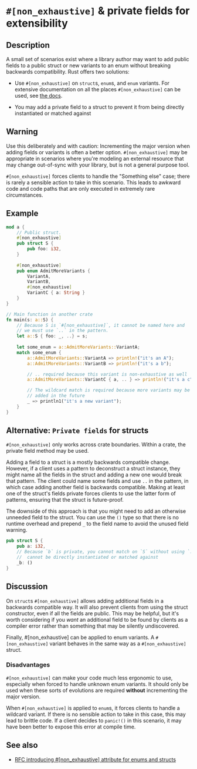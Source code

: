 # `#[non_exhaustive]` & private fields for extensibility

## Description

A small set of scenarios exist where a library author may want to add public
fields to a public struct or new variants to an enum without breaking backwards
compatibility. Rust offers two solutions:

- Use `#[non_exhaustive]` on `struct`s, `enum`s, and `enum` variants.
For extensive documentation on all the places `#[non_exhaustive]` can be used,
see [the docs](https://doc.rust-lang.org/reference/attributes/type_system.html#the-non_exhaustive-attribute).

- You may add a private field to a struct to prevent it from being directly
instantiated or matched against

## Warning

Use this deliberately and with caution: Incrementing the major version when adding
fields or variants is often a better option. `#[non_exhaustive]` may be appropriate
in scenarios where you're modeling an external resource that may change out-of-sync
with your library, but is not a general purpose tool.

`#[non_exhaustive]` forces clients to handle the "Something else" case; there is
rarely a sensible action to take in this scenario. This leads to awkward code and
code paths that are only executed in extremely rare circumstances.

## Example

```rust
mod a {
    // Public struct.
    #[non_exhaustive]
    pub struct S {
        pub foo: i32,
    }
    
    #[non_exhaustive]
    pub enum AdmitMoreVariants {
        VariantA,
        VariantB,
        #[non_exhaustive]
        VariantC { a: String }
    }
}

// Main function in another crate
fn main(s: a::S) {
    // Because S is `#[non_exhaustive]`, it cannot be named here and
    // we must use `..` in the pattern.
    let a::S { foo: _, ..} = s;
    
    let some_enum = a::AdmitMoreVariants::VariantA;
    match some_enum {
        a::AdmitMoreVariants::VariantA => println!("it's an A");
        a::AdmitMoreVariants::VariantB => println!("it's a b");

        // .. required because this variant is non-exhaustive as well
        a::AdmitMoreVariants::VariantC { a, .. } => println!("it's a c");

        // The wildcard match is required because more variants may be
        // added in the future
        _ => println1("it's a new variant");
    }
}
```

## Alternative: `Private fields` for structs

`#[non_exhaustive]` only works across crate boundaries. Within a crate, the
private field method may be used.

Adding a field to a struct is a mostly backwards compatible change.
However, if a client uses a pattern to deconstruct a struct instance, they
might name all the fields in the struct and adding a new one would break that
pattern. The client could name some fields and use `..` in the pattern,
in which case adding another field is backwards compatible. Making at least one
of the struct's fields private forces clients to use the latter form of patterns,
ensuring that the struct is future-proof.

The downside of this approach is that you might need to add an otherwise unneeded
field to the struct. You can use the `()` type so that there is no runtime overhead
and prepend `_` to the field name to avoid the unused field warning.

```rust
pub struct S {
    pub a: i32,
    // Because `b` is private, you cannot match on `S` without using `..` and `S`
    //  cannot be directly instantiated or matched against
    _b: ()
}
```

## Discussion

On `struct`s `#[non_exhaustive]` allows adding additional fields in a backwards
compatible way. It will also prevent clients from using the struct constructor,
even if all the fields are public. This may be helpful, but it's worth considering
if you _want_ an additional field to be found by clients as a compiler error rather
than something that may be silently undiscovered.

Finally, #[non_exhaustive] can be applied to enum variants. A `#[non_exhaustive]`
variant behaves in the same way as a `#[non_exhaustive]` struct.

### Disadvantages

`#[non_exhaustive]` can make your code much less ergonomic to use, especially when
forced to handle unknown enum variants. It should only be used when these sorts of
evolutions are required **without** incrementing the major version.

When `#[non_exhaustive]` is applied to `enum`s, it forces clients to handle a
wildcard variant. If there is no sensible action to take in this case, this may
lead to brittle code. If a client decides to `panic!()` in this scenario, it may
have been better to expose this error at compile time.

## See also

- [RFC introducing #[non_exhaustive] attribute for enums and structs](https://github.com/rust-lang/rfcs/blob/master/text/2008-non-exhaustive.md)
